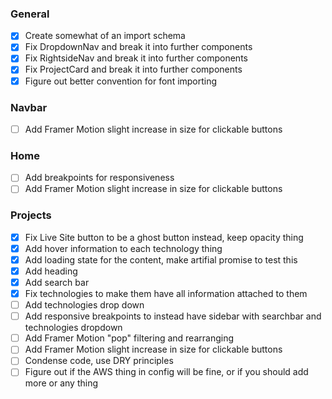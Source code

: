 ### General
- [x] Create somewhat of an import schema
- [x] Fix DropdownNav and break it into further components
- [x] Fix RightsideNav and break it into further components
- [x] Fix ProjectCard and break it into further components
- [x] Figure out better convention for font importing

### Navbar
- [ ] Add Framer Motion slight increase in size for clickable buttons

### Home
- [ ] Add breakpoints for responsiveness
- [ ] Add Framer Motion slight increase in size for clickable buttons

### Projects
- [x] Fix Live Site button to be a ghost button instead, keep opacity thing
- [x] Add hover information to each technology thing
- [x] Add loading state for the content, make artifial promise to test this
- [x] Add heading
- [x] Add search bar
- [x] Fix technologies to make them have all information attached to them
- [ ] Add technologies drop down
- [ ] Add responsive breakpoints to instead have sidebar with searchbar and technologies dropdown
- [ ] Add Framer Motion "pop" filtering and rearranging
- [ ] Add Framer Motion slight increase in size for clickable buttons
- [ ] Condense code, use DRY principles
- [ ] Figure out if the AWS thing in config will be fine, or if you should add more or any thing
